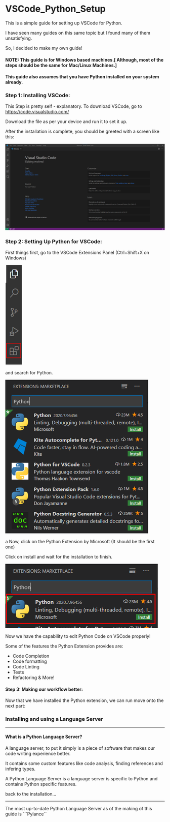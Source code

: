 # VSCode_Python_Setup

This is a simple guide for setting up VSCode for Python.

I have seen many guides on this same topic but I found many of them unsatisfying.

So, I decided to make my own guide!

#### NOTE: This guide is for Windows based machines.[ Although, most of the steps should be the same for Mac/Linux Machines.]

#### This guide also assumes that you have Python installed on your system already.

### Step 1: Installing VSCode:

This Step is pretty self - explanatory. To download VSCode, go to https://code.visualstudio.com/

Download the file as per your device and run it to set it up.

After the installation is complete, you should be greeted with a screen like this:

![Image 1](demo/img_1.png)


### Step 2: Setting Up Python for VSCode:

First things first, go to the VSCode Extensions Panel (Ctrl+Shift+X on Windows)

![Image 2](demo/img_2.png)

and search for Python.

![Image 3](demo/img_3.png)

a
Now, click on the Python Extension by Microsoft (It should be the first one)

Click on install and wait for the installation to finish.

![Image 4](demo/img_4.png)

Now we have the capability to edit Python Code on VSCode properly!

Some of the features the Python Extension provides are:
- Code Completion
- Code formatting
- Code Linting
- Tests
- Refactoring & More!

#### Step 3: Making our workflow better:

Now that we have installed the Python extension, we can run move onto the next part: 
### Installing and using a Language Server

----

#### What is a Python Language Server?

A language server, to put it simply is a piece of software that makes our code writing experience better.

It contains some custom features like code analysis, finding references and infering types.

A Python Language Server is a language server is specific to Python and contains Python specific features.

back to the installation...

----

The most up-to-date Python Language Server as of the making of this guide is ```Pylance``
